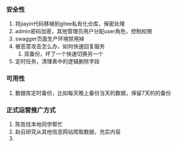 ### 安全性
1. 将jiayin代码移植到gitee私有化仓库，保密处理
1. admin密码加密，其他管理员用户分配user角色，控制权限
1. swagger页面生产环境禁用掉
1. 被恶意攻击怎么办，如何快速回复服务
    1. 双备份，坏了一个快速切换另一个
1. 定时任务，清理表中的逻辑删除字段

### 可用性
1. 数据库定时备份，比如每天晚上备份当天的数据，保留7天的的备份


### 正式运营推广方式
1. 陈哲找本地同学帮忙
1. 赵召研究从其他信息网站爬取数据，充实内容
1. 
